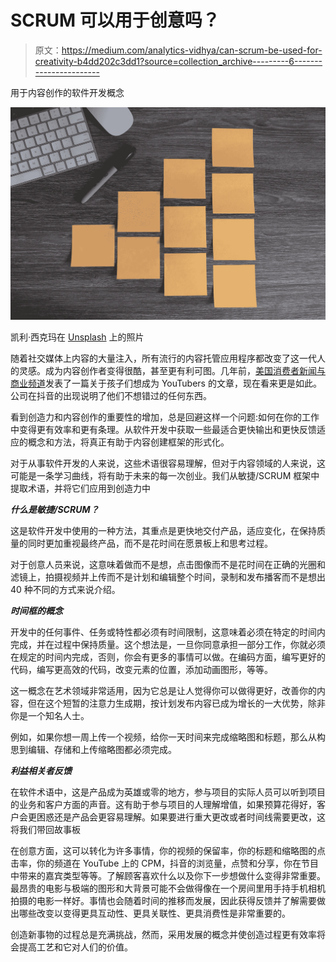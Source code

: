 # SCRUM 可以用于创意吗？

> 原文：<https://medium.com/analytics-vidhya/can-scrum-be-used-for-creativity-b4dd202c3dd1?source=collection_archive---------6----------------------->

用于内容创作的软件开发概念

![](img/7897793d399fb7210d03dcc90bc30072.png)

凯利·西克玛在 [Unsplash](https://unsplash.com?utm_source=medium&utm_medium=referral) 上的照片

随着社交媒体上内容的大量注入，所有流行的内容托管应用程序都改变了这一代人的灵感。成为内容创作者变得很酷，甚至更有利可图。几年前，[美国消费者新闻与商业频道](https://www.cnbc.com/2019/08/02/forget-law-school-these-kids-want-to-be-a-youtube-star.html)发表了一篇关于孩子们想成为 YouTubers 的文章，现在看来更是如此。公司在抖音的出现说明了他们不想错过的任何东西。

看到创造力和内容创作的重要性的增加，总是回避这样一个问题:如何在你的工作中变得更有效率和更有条理。从软件开发中获取一些最适合更快输出和更快反馈适应的概念和方法，将真正有助于内容创建框架的形式化。

对于从事软件开发的人来说，这些术语很容易理解，但对于内容领域的人来说，这可能是一条学习曲线，将有助于未来的每一次创业。我们从敏捷/SCRUM 框架中提取术语，并将它们应用到创造力中

***什么是敏捷/SCRUM？***

这是软件开发中使用的一种方法，其重点是更快地交付产品，适应变化，在保持质量的同时更加重视最终产品，而不是花时间在愿景板上和思考过程。

对于创意人员来说，这意味着做而不是想，点击图像而不是花时间在正确的光圈和滤镜上，拍摄视频并上传而不是计划和编辑整个时间，录制和发布播客而不是想出 40 种不同的方式来说介绍。

***时间框的概念***

开发中的任何事件、任务或特性都必须有时间限制，这意味着必须在特定的时间内完成，并在过程中保持质量。这个想法是，一旦你同意承担一部分工作，你就必须在规定的时间内完成，否则，你会有更多的事情可以做。在编码方面，编写更好的代码，编写更高效的代码，改变元素的位置，添加动画图形，等等。

这一概念在艺术领域非常适用，因为它总是让人觉得你可以做得更好，改善你的内容，但在这个短暂的注意力生成期，按计划发布内容已成为增长的一大优势，除非你是一个知名人士。

例如，如果你想一周上传一个视频，给你一天时间来完成缩略图和标题，那么从构思到编辑、存储和上传缩略图都必须完成。

***利益相关者反馈***

在软件术语中，这是产品成为英雄或零的地方，参与项目的实际人员可以听到项目的业务和客户方面的声音。这有助于参与项目的人理解增值，如果预算花得好，客户会更困惑还是产品会更容易理解。如果要进行重大更改或者时间线需要更改，这将我们带回故事板

在创意方面，这可以转化为许多事情，你的视频的保留率，你的标题和缩略图的点击率，你的频道在 YouTube 上的 CPM，抖音的浏览量，点赞和分享，你在节目中带来的嘉宾类型等等。了解顾客喜欢什么以及你下一步想做什么变得非常重要。最昂贵的电影与极端的图形和大背景可能不会做得像在一个房间里用手持手机相机拍摄的电影一样好。事情也会随着时间的推移而发展，因此获得反馈并了解需要做出哪些改变以变得更具互动性、更具关联性、更具消费性是非常重要的。

创造新事物的过程总是充满挑战，然而，采用发展的概念并使创造过程更有效率将会提高工艺和它对人们的价值。